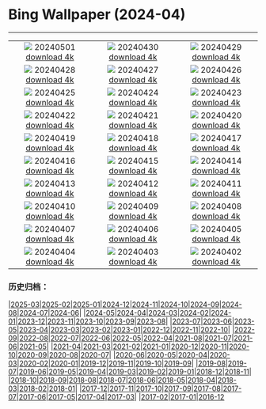 # Bing Wallpaper (2024-04)
**************
| | | |
| :----: | :----: | :----: |
| ![](https://www.bing.com/th?id=OHR.TeaGarden2024_JA-JP5324737275_1920x1080.jpg) 20240501 [download 4k](https://www.bing.com/th?id=OHR.TeaGarden2024_JA-JP5324737275_UHD.jpg) | ![](https://www.bing.com/th?id=OHR.CheetahRain_JA-JP5165159755_1920x1080.jpg) 20240430 [download 4k](https://www.bing.com/th?id=OHR.CheetahRain_JA-JP5165159755_UHD.jpg) | ![](https://www.bing.com/th?id=OHR.TulouFujian_JA-JP5056058159_1920x1080.jpg) 20240429 [download 4k](https://www.bing.com/th?id=OHR.TulouFujian_JA-JP5056058159_UHD.jpg) |
| ![](https://www.bing.com/th?id=OHR.GuadalupeTexas_JA-JP4951023881_1920x1080.jpg) 20240428 [download 4k](https://www.bing.com/th?id=OHR.GuadalupeTexas_JA-JP4951023881_UHD.jpg) | ![](https://www.bing.com/th?id=OHR.LeucisticHummingbird_JA-JP4843663786_1920x1080.jpg) 20240427 [download 4k](https://www.bing.com/th?id=OHR.LeucisticHummingbird_JA-JP4843663786_UHD.jpg) | ![](https://www.bing.com/th?id=OHR.KalalochTree_JA-JP4733041534_1920x1080.jpg) 20240426 [download 4k](https://www.bing.com/th?id=OHR.KalalochTree_JA-JP4733041534_UHD.jpg) |
| ![](https://www.bing.com/th?id=OHR.PenguinDirections_JA-JP4629543570_1920x1080.jpg) 20240425 [download 4k](https://www.bing.com/th?id=OHR.PenguinDirections_JA-JP4629543570_UHD.jpg) | ![](https://www.bing.com/th?id=OHR.TrilliumOntario_JA-JP4524267784_1920x1080.jpg) 20240424 [download 4k](https://www.bing.com/th?id=OHR.TrilliumOntario_JA-JP4524267784_UHD.jpg) | ![](https://www.bing.com/th?id=OHR.TrinityDublin_JA-JP4414218998_1920x1080.jpg) 20240423 [download 4k](https://www.bing.com/th?id=OHR.TrinityDublin_JA-JP4414218998_UHD.jpg) |
| ![](https://www.bing.com/th?id=OHR.EarthDayTurtle_JA-JP4280227627_1920x1080.jpg) 20240422 [download 4k](https://www.bing.com/th?id=OHR.EarthDayTurtle_JA-JP4280227627_UHD.jpg) | ![](https://www.bing.com/th?id=OHR.CadesCove_JA-JP4163759564_1920x1080.jpg) 20240421 [download 4k](https://www.bing.com/th?id=OHR.CadesCove_JA-JP4163759564_UHD.jpg) | ![](https://www.bing.com/th?id=OHR.YellowstoneGeyser_JA-JP4045047908_1920x1080.jpg) 20240420 [download 4k](https://www.bing.com/th?id=OHR.YellowstoneGeyser_JA-JP4045047908_UHD.jpg) |
| ![](https://www.bing.com/th?id=OHR.OrkneyStones_JA-JP3906042620_1920x1080.jpg) 20240419 [download 4k](https://www.bing.com/th?id=OHR.OrkneyStones_JA-JP3906042620_UHD.jpg) | ![](https://www.bing.com/th?id=OHR.AvilaSpain_JA-JP6005661298_1920x1080.jpg) 20240418 [download 4k](https://www.bing.com/th?id=OHR.AvilaSpain_JA-JP6005661298_UHD.jpg) | ![](https://www.bing.com/th?id=OHR.SpringCub_JA-JP5808009798_1920x1080.jpg) 20240417 [download 4k](https://www.bing.com/th?id=OHR.SpringCub_JA-JP5808009798_UHD.jpg) |
| ![](https://www.bing.com/th?id=OHR.UnionSquareNYC_JA-JP5528212006_1920x1080.jpg) 20240416 [download 4k](https://www.bing.com/th?id=OHR.UnionSquareNYC_JA-JP5528212006_UHD.jpg) | ![](https://www.bing.com/th?id=OHR.RedBallBelgium_JA-JP5377417723_1920x1080.jpg) 20240415 [download 4k](https://www.bing.com/th?id=OHR.RedBallBelgium_JA-JP5377417723_UHD.jpg) | ![](https://www.bing.com/th?id=OHR.BowlingBallCali_JA-JP1174732417_1920x1080.jpg) 20240414 [download 4k](https://www.bing.com/th?id=OHR.BowlingBallCali_JA-JP1174732417_UHD.jpg) |
| ![](https://www.bing.com/th?id=OHR.ShibaZakura2024_JA-JP5037441018_1920x1080.jpg) 20240413 [download 4k](https://www.bing.com/th?id=OHR.ShibaZakura2024_JA-JP5037441018_UHD.jpg) | ![](https://www.bing.com/th?id=OHR.SunsetArchesNP_JA-JP4875080007_1920x1080.jpg) 20240412 [download 4k](https://www.bing.com/th?id=OHR.SunsetArchesNP_JA-JP4875080007_UHD.jpg) | ![](https://www.bing.com/th?id=OHR.DragonWaterfall_JA-JP4588588498_1920x1080.jpg) 20240411 [download 4k](https://www.bing.com/th?id=OHR.DragonWaterfall_JA-JP4588588498_UHD.jpg) |
| ![](https://www.bing.com/th?id=OHR.OwlSiblings_JA-JP4322199651_1920x1080.jpg) 20240410 [download 4k](https://www.bing.com/th?id=OHR.OwlSiblings_JA-JP4322199651_UHD.jpg) | ![](https://www.bing.com/th?id=OHR.SkagitValleyTulips_JA-JP4166297873_1920x1080.jpg) 20240409 [download 4k](https://www.bing.com/th?id=OHR.SkagitValleyTulips_JA-JP4166297873_UHD.jpg) | ![](https://www.bing.com/th?id=OHR.SpringApple_JA-JP3983835058_1920x1080.jpg) 20240408 [download 4k](https://www.bing.com/th?id=OHR.SpringApple_JA-JP3983835058_UHD.jpg) |
| ![](https://www.bing.com/th?id=OHR.BeaverDenali_JA-JP3797917391_1920x1080.jpg) 20240407 [download 4k](https://www.bing.com/th?id=OHR.BeaverDenali_JA-JP3797917391_UHD.jpg) | ![](https://www.bing.com/th?id=OHR.JapanHimeji_JA-JP3641774172_1920x1080.jpg) 20240406 [download 4k](https://www.bing.com/th?id=OHR.JapanHimeji_JA-JP3641774172_UHD.jpg) | ![](https://www.bing.com/th?id=OHR.BahamasSpace_JA-JP3451367539_1920x1080.jpg) 20240405 [download 4k](https://www.bing.com/th?id=OHR.BahamasSpace_JA-JP3451367539_UHD.jpg) |
| ![](https://www.bing.com/th?id=OHR.YoshinoyamaSpring_JA-JP6657067611_1920x1080.jpg) 20240404 [download 4k](https://www.bing.com/th?id=OHR.YoshinoyamaSpring_JA-JP6657067611_UHD.jpg) | ![](https://www.bing.com/th?id=OHR.KyrgyzstanRainbow_JA-JP6458656191_1920x1080.jpg) 20240403 [download 4k](https://www.bing.com/th?id=OHR.KyrgyzstanRainbow_JA-JP6458656191_UHD.jpg) | ![](https://www.bing.com/th?id=OHR.JutlandSpring_JA-JP6178777806_1920x1080.jpg) 20240402 [download 4k](https://www.bing.com/th?id=OHR.JutlandSpring_JA-JP6178777806_UHD.jpg) |

### 历史归档：

|[2025-03](2025-03/2025-03.md)|[2025-02](2025-02/2025-02.md)|[2025-01](2025-01/2025-01.md)|[2024-12](2024-12/2024-12.md)|[2024-11](2024-11/2024-11.md)|[2024-10](2024-10/2024-10.md)|[2024-09](2024-09/2024-09.md)|[2024-08](2024-08/2024-08.md)|[2024-07](2024-07/2024-07.md)|[2024-06](2024-06/2024-06.md)|
|[2024-05](2024-05/2024-05.md)|[2024-04](2024-04/2024-04.md)|[2024-03](2024-03/2024-03.md)|[2024-02](2024-02/2024-02.md)|[2024-01](2024-01/2024-01.md)|[2023-12](2023-12/2023-12.md)|[2023-11](2023-11/2023-11.md)|[2023-10](2023-10/2023-10.md)|[2023-09](2023-09/2023-09.md)|[2023-08](2023-08/2023-08.md)|
|[2023-07](2023-07/2023-07.md)|[2023-06](2023-06/2023-06.md)|[2023-05](2023-05/2023-05.md)|[2023-04](2023-04/2023-04.md)|[2023-03](2023-03/2023-03.md)|[2023-02](2023-02/2023-02.md)|[2023-01](2023-01/2023-01.md)|[2022-12](2022-12/2022-12.md)|[2022-11](2022-11/2022-11.md)|[2022-10](2022-10/2022-10.md)|
|[2022-09](2022-09/2022-09.md)|[2022-08](2022-08/2022-08.md)|[2022-07](2022-07/2022-07.md)|[2022-06](2022-06/2022-06.md)|[2022-05](2022-05/2022-05.md)|[2022-04](2022-04/2022-04.md)|[2021-08](2021-08/2021-08.md)|[2021-07](2021-07/2021-07.md)|[2021-06](2021-06/2021-06.md)|[2021-05](2021-05/2021-05.md)|
|[2021-04](2021-04/2021-04.md)|[2021-03](2021-03/2021-03.md)|[2021-02](2021-02/2021-02.md)|[2021-01](2021-01/2021-01.md)|[2020-12](2020-12/2020-12.md)|[2020-11](2020-11/2020-11.md)|[2020-10](2020-10/2020-10.md)|[2020-09](2020-09/2020-09.md)|[2020-08](2020-08/2020-08.md)|[2020-07](2020-07/2020-07.md)|
|[2020-06](2020-06/2020-06.md)|[2020-05](2020-05/2020-05.md)|[2020-04](2020-04/2020-04.md)|[2020-03](2020-03/2020-03.md)|[2020-02](2020-02/2020-02.md)|[2020-01](2020-01/2020-01.md)|[2019-12](2019-12/2019-12.md)|[2019-11](2019-11/2019-11.md)|[2019-10](2019-10/2019-10.md)|[2019-09](2019-09/2019-09.md)|
|[2019-08](2019-08/2019-08.md)|[2019-07](2019-07/2019-07.md)|[2019-06](2019-06/2019-06.md)|[2019-05](2019-05/2019-05.md)|[2019-04](2019-04/2019-04.md)|[2019-03](2019-03/2019-03.md)|[2019-02](2019-02/2019-02.md)|[2019-01](2019-01/2019-01.md)|[2018-12](2018-12/2018-12.md)|[2018-11](2018-11/2018-11.md)|
|[2018-10](2018-10/2018-10.md)|[2018-09](2018-09/2018-09.md)|[2018-08](2018-08/2018-08.md)|[2018-07](2018-07/2018-07.md)|[2018-06](2018-06/2018-06.md)|[2018-05](2018-05/2018-05.md)|[2018-04](2018-04/2018-04.md)|[2018-03](2018-03/2018-03.md)|[2018-02](2018-02/2018-02.md)|[2018-01](2018-01/2018-01.md)|
|[2017-12](2017-12/2017-12.md)|[2017-11](2017-11/2017-11.md)|[2017-10](2017-10/2017-10.md)|[2017-09](2017-09/2017-09.md)|[2017-08](2017-08/2017-08.md)|[2017-07](2017-07/2017-07.md)|[2017-06](2017-06/2017-06.md)|[2017-05](2017-05/2017-05.md)|[2017-04](2017-04/2017-04.md)|[2017-03](2017-03/2017-03.md)|
|[2017-02](2017-02/2017-02.md)|[2017-01](2017-01/2017-01.md)|[2016-12](2016-12/2016-12.md)